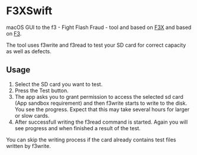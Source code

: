 # F3XSwift
macOS GUI to the f3 - Fight Flash Fraud - tool and based on [F3X](https://github.com/insidegui/F3X) and based on [F3](https://github.com/AltraMayor/f3).

The tool uses f3write and f3read to test  your SD card for correct capacity as well as defects. 

## Usage
1. Select the SD card you want to test. 
2. Press the Test button. 
3. The app asks you to grant permission to access the selected sd card (App sandbox requirement) and then f3write starts to write to the disk. You see the progress. Expect that this may take several hours for larger or slow cards. 
4. After successfull writing the f3read command is started. Again you will see progress and when finished a result of the test.

You can skip the writing process if the card already contains test files written by f3write.
